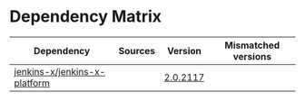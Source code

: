 # Dependency Matrix

Dependency | Sources | Version | Mismatched versions
---------- | ------- | ------- | -------------------
[jenkins-x/jenkins-x-platform](https://github.com/jenkins-x/jenkins-x-platform) |  | [2.0.2117](https://github.com/jenkins-x/jenkins-x-platform/releases/tag/v2.0.2117) | 
